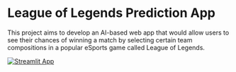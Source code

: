 # League of Legends Prediction App

This project aims to develop an AI-based web app that would allow users to see their chances of winning a match by selecting certain team compositions in a popular eSports game called League of Legends.

[![Streamlit App](https://static.streamlit.io/badges/streamlit_badge_black_white.svg)](https://share.streamlit.io/kincheong/streamlit_lol/main/main.py)
